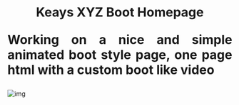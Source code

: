 <h1 align="center"> Keays XYZ Boot Homepage

<p align="justify">Working on a nice and simple animated boot style page, one page html with a custom boot like video
</p>
</h1>

![img]("https://github.com/berlintay/KeaysBootXYZ_WEB/blob/master/media/mod.gif")
